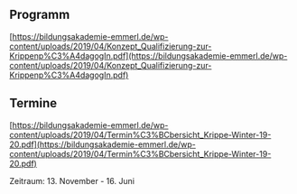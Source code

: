 ## Programm

[https://bildungsakademie-emmerl.de/wp-content/uploads/2019/04/Konzept_Qualifizierung-zur-Krippenp%C3%A4dagogIn.pdf](https://bildungsakademie-emmerl.de/wp-content/uploads/2019/04/Konzept_Qualifizierung-zur-Krippenp%C3%A4dagogIn.pdf)

## Termine

[https://bildungsakademie-emmerl.de/wp-content/uploads/2019/04/Termin%C3%BCbersicht_Krippe-Winter-19-20.pdf](https://bildungsakademie-emmerl.de/wp-content/uploads/2019/04/Termin%C3%BCbersicht_Krippe-Winter-19-20.pdf)

Zeitraum: 13. November - 16. Juni



